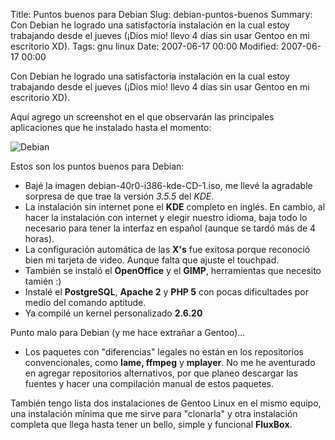 Title: Puntos buenos para Debian
Slug: debian-puntos-buenos
Summary: Con Debian he logrado una satisfactoria instalación en la cual estoy trabajando desde el jueves (¡Dios mío! llevo 4 días sin usar Gentoo en mi escritorio XD).
Tags: gnu linux
Date: 2007-06-17 00:00
Modified: 2007-06-17 00:00


Con Debian he logrado una satisfactoria instalación en la cual estoy trabajando desde el jueves (¡Dios mío! llevo 4 días sin usar Gentoo en mi escritorio XD).

Aquí agrego un screenshot en el que observarán las principales aplicaciones que he instalado hasta el momento:

<img class="img-fluid" src="debian.png" alt="Debian">

Estos son los puntos buenos para Debian:

* Bajé la imagen debian-40r0-i386-kde-CD-1.iso, me llevé la agradable sorpresa de que trae la versión *3.5.5* del *KDE*.
* La instalación sin internet pone el **KDE** completo en inglés. En cambio, al hacer la instalación con internet y elegir nuestro idioma, baja todo lo necesario para tener la interfaz en español (aunque se tardó más de 4 horas).
* La configuración automática de las **X's** fue exitosa porque reconoció bien mi tarjeta de video. Aunque falta que ajuste el touchpad.
* También se instaló el **OpenOffice** y el **GIMP**, herramientas que necesito tamién :)
* Instalé el **PostgreSQL**, **Apache 2** y **PHP 5** con pocas dificultades por medio del comando aptitude.
* Ya compilé un kernel personalizado **2.6.20**

Punto malo para Debian (y me hace extrañar a Gentoo)...

* Los paquetes con "diferencias" legales no están en los repositorios convencionales, como **lame, ffmpeg** y **mplayer**. No me he aventurado en agregar repositorios alternativos, por que planeo descargar las fuentes y hacer una compilación manual de estos paquetes.

También tengo lista dos instalaciones de Gentoo Linux en el mismo equipo, una instalación mínima que me sirve para "clonarla" y otra instalación completa que llega hasta tener un bello, simple y funcional **FluxBox**.
